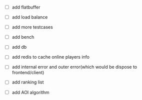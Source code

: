 - [ ] add flatbuffer
- [ ] add load balance
- [ ] add more testcases
- [ ] add bench
- [ ] add db
- [ ] add redis to cache online players info
- [ ] add internal error and outer error(which would be dispose to frontend/client)
- [ ] add ranking list
- [ ] add AOI algorithm

